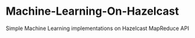 Machine-Learning-On-Hazelcast
=============================

Simple Machine Learning implementations on Hazelcast MapReduce API
